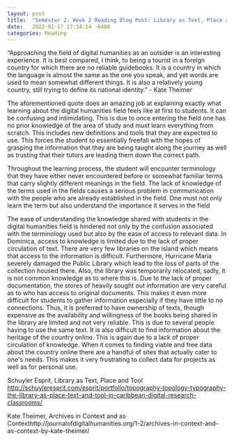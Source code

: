 ```yaml
---
layout: post
title:  "Semester 2: Week 2 Reading Blog Post: Library as Text, Place and Tool & Archives in Context and as Context"
date:   2022-01-17 17:34:14 -0400
categories: Reading
---
```


“Approaching the field of digital humanities as an outsider is an interesting experience. It is best compared, I think, to being a tourist in a foreign country for which there are no reliable guidebooks. It is a country in which the language is almost the same as the one you speak, and yet words are used to mean somewhat different things. It is also a relatively young country, still trying to define its national identity.” - Kate Theimer

The aforementioned quote does an amazing job at explaining exactly what learning about the digital humanities field feels like at first to students. It can be confusing and intimidating. This is due to once entering the field one has no prior knowledge of the area of study and must learn everything from scratch. This includes new definitions and tools that they are expected to use. This forces the student to essentially freefall with the hopes of grasping the information that they are being taught along the journey as well as trusting that their tutors are leading them down the correct path. 

Throughout the learning process, the student will encounter terminology that they have either never encountered before or somewhat familiar terms that carry slightly different meanings in the field. The lack of knowledge of the terms used in the fields causes a serious problem in communication with the people who are already established in the field. One must not only learn the term but also understand the importance it serves in the field

The ease of understanding the knowledge shared with students in the digital humanities field is hindered not only by the confusion associated with the terminology used but also by the ease of access to relevant data. In Dominica, access to knowledge is limited due to the lack of proper circulation of text. There are very few libraries on the island which means that access to the information is difficult. Furthermore, Hurricane Maria severely damaged the Public Library which lead to the loss of parts of the collection housed there. Also, the library was temporarily relocated, sadly, it is not common knowledge as to where this is.
Due to the lack of proper documentation, the stores of heavily sought out information are very careful as to who has access to original documents. This makes it even more difficult for students to gather information especially if they have little to no connections. Thus, it is preferred to have ownership of texts, though expensive as the availability and willingness of the books being shared in the library are limited and not very reliable. This is due to several people having to use the same text. It is also difficult to find information about the heritage of the country online. This is again due to a lack of proper circulation of knowledge. When it comes to finding viable and free data about the country online there are a handful of sites that actually cater to one's needs. This makes it very frustrating to collect data for projects as well as for personal use.

Schuyler Esprit, Library as Text, Place and Tool 
http://schuyleresprit.com/esprit/portfolio/topography-topology-typography-the-library-as-place-text-and-tool-in-caribbean-digital-research-classrooms/

Kate Theimer, Archives in Context and as Contexthttp://journalofdigitalhumanities.org/1-2/archives-in-context-and-as-context-by-kate-theimer/ 
